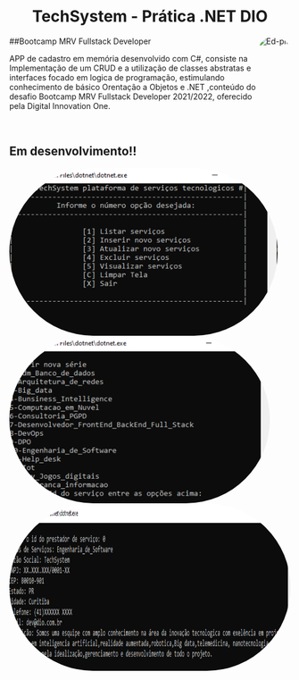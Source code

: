 <h1 align="center">
    TechSystem - Prática .NET DIO 
</h1>


<div>
        <img align="right" alt="Ed-pic" height="150" style="border-radius:50px;" src="https://hermes.digitalinnovation.one/tracks/5ff98a20-9788-4727-bf44-996f0e4844a2.png">
</div>


##Bootcamp MRV Fullstack Developer




APP de cadastro em memória desenvolvido com C#, consiste na Implementação de um CRUD e a utilização de classes abstratas e interfaces focado em logica de programação, estimulando conhecimento de básico Orentação a Objetos e .NET ,conteúdo do desafio  Bootcamp MRV Fullstack Developer 2021/2022, oferecido pela Digital Innovation One.



<br>

## Em desenvolvimento!!

<div>
        <img align="center" alt="Ed-pic" height="300" style="border-radius:150px;" src="img\menu.png">
        <img align="center" alt="Ed-pic" height="300" style="border-radius:150px;" src="img\Enum.png">
        <img align="right" alt="Ed-pic" height="300" style="border-radius:200px;" src="img\Descriçao.png">

        
</div>
